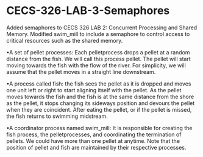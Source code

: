 # CECS-326-LAB-3-Semaphores
Added semaphores to CECS 326 LAB 2: Concurrent Processing and Shared Memory. Modified swim_mill to include a semaphore to control access to critical resources such as the shared memory.

•A set of pellet processes: Each pelletprocess drops a pellet at a random distance from the fish. We will call this process pellet. The pellet will start moving towards the fish with the flow of the river. For simplicity, we will assume that the pellet moves in a straight line downstream.

•A process called fish: the fish sees the pellet as it is dropped and moves one unit left or right to start aligning itself with the pellet. As the pellet moves towards the fish and the fish is at the same distance from the shore as the pellet, it stops changing its sideways position and devours the pellet when they are coincident. After eating the pellet, or if the pellet is missed, the fish returns to swimming midstream.

•A coordinator process named swim_mill: It is responsible for creating the fish process, the pelletprocesses, and coordinating the termination of pellets. We could have more than one pellet at anytime. Note that the position of pellet and fish are maintained by their respective processes.
